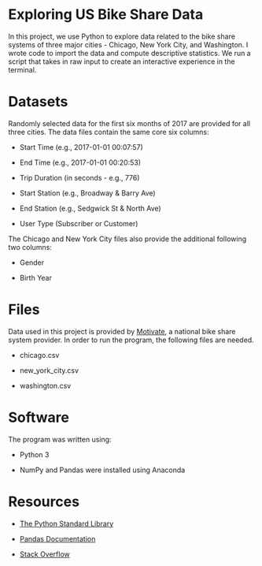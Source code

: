 # **Exploring US Bike Share Data**
In this project, we use Python to explore data related to the bike share systems of three major cities - Chicago, New York City, and Washington. I wrote code to import the data and compute descriptive statistics. We run a script that takes in raw input to create an interactive experience in the terminal.

# **Datasets**[](https://)
Randomly selected data for the first six months of 2017 are provided for all three cities. The data files contain the same core six columns:

* Start Time (e.g., 2017-01-01 00:07:57)

* End Time (e.g., 2017-01-01 00:20:53)

* Trip Duration (in seconds - e.g., 776)

* Start Station (e.g., Broadway & Barry Ave)

* End Station (e.g., Sedgwick St & North Ave)

* User Type (Subscriber or Customer)

The Chicago and New York City files also provide the additional following two columns:

* Gender

* Birth Year

# **Files**[](https://)
Data used in this project is provided by [Motivate](https://www.motivateco.com/), a national bike share system provider. In order to run the program, the following files are needed.

* chicago.csv

* new_york_city.csv

* washington.csv

# **Software**[](https://)
The program was written using:

* Python 3

* NumPy and Pandas were installed using Anaconda

# **Resources**[](https://)

* [The Python Standard Library](https://docs.python.org/3/library/intro.html)

* [Pandas Documentation](https://pandas.pydata.org/docs/)

* [Stack Overflow](https://stackoverflow.com/documentation)
